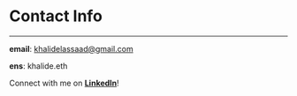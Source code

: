 # Contact Info

---

**email**: khalidelassaad@gmail.com

**ens**: khalide.eth

Connect with me on [**LinkedIn**](https://www.linkedin.com/in/khalid-elassaad-63b3b1128/)!
